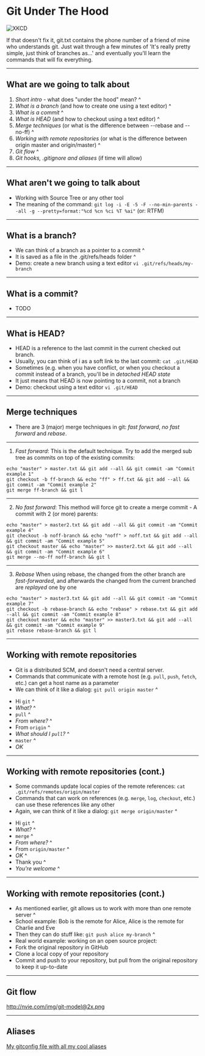 Git Under The Hood
==================

![XKCD](http://imgs.xkcd.com/comics/git.png)

If that doesn't fix it, git.txt contains the phone number of a friend of mine who understands git. Just wait through a few minutes of 'It's really pretty simple, just think of branches as...' and eventually you'll learn the commands that will fix everything.

---

What are we going to talk about
-------------------------------

1. *Short intro* - what does "under the hood" mean?
^
2. *What is a branch* (and how to create one using a text editor)
^
3. *What is a commit*
^
4. *What is HEAD* (and how to checkout using a text editor)
^
5. *Merge techniques* (or what is the difference between --rebase and --no-ff)
^
6. *Working with remote repositories* (or what is the difference between origin master and origin/master)
^
7. *Git flow*
^
8. *Git hooks, .gitignore and aliases* (if time will allow)

---

What aren't we going to talk about
----------------------------------
* Working with Source Tree or any other tool
* The meaning of the command: `git log -i -E -5 -F --no-min-parents --all -g --pretty=format:"%cd %cn %ci %T %ai"` (or: RTFM)

---

What is a branch?
-----------------

* We can think of a branch as a pointer to a commit
^
* It is saved as a file in the .git/refs/heads folder
^
* Demo: create a new branch using a text editor
`vi .git/refs/heads/my-branch`

---


What is a commit?
-----------------
* TODO

---


What is HEAD?
-------------

* HEAD is a reference to the last commit in the current checked out branch.
 * Usually, you can think of i as a soft link to the last commit:
 `cat .git/HEAD`
* Sometimes (e.g. when you have conflict, or when you checkout a commit instead of a branch, you'll be in *detached HEAD state*
 * It just means that HEAD is now pointing to a commit, not a branch
* Demo: checkout using a text editor `vi .git/HEAD`


---


Merge techniques
----------------

* There are 3 (major) merge techniques in git: *fast forward*, *no fast forward* and *rebase*.

---

1. *Fast forward*: This is the default technique. Try to add the merged sub tree as commits on top of the existing commits:
~~~
echo "master" > master.txt && git add --all && git commit -am "Commit example 1"
git checkout -b ff-branch && echo "ff" > ff.txt && git add --all && git commit -am "Commit example 2"
git merge ff-branch && git l
~~~

---

2. *No fast forward*: This method will force git to create a merge commit - A commit with 2 (or more) parents:
~~~
echo "master" > master2.txt && git add --all && git commit -am "Commit example 4"
git checkout -b noff-branch && echo "noff" > noff.txt && git add --all && git commit -am "Commit example 5"
git checkout master && echo "master" >> master2.txt && git add --all && git commit -am "Commit example 6"
git merge --no-ff noff-branch && git l
~~~

---

3. *Rebase* When using rebase, the changed from the other branch are _fast-forwarded_, and afterwards the changed from the current branched are _replayed_ one by one
~~~ {.bash}
echo "master" > master3.txt && git add --all && git commit -am "Commit example 7"
git checkout -b rebase-branch && echo "rebase" > rebase.txt && git add --all && git commit -am "Commit example 8"
git checkout master && echo "master" >> master3.txt && git add --all && git commit -am "Commit example 9"
git rebase rebase-branch && git l
~~~

---

Working with remote repositories
--------------------------------

* Git is a distributed SCM, and doesn't need a central server.
* Commands that communicate with a remote host (e.g. `pull`, `push`, `fetch`, etc.) can get a host name as a parameter
 * We can think of it like a dialog: `git pull origin master`
 ^
  - Hi `git`
  ^
  - *What?*
  ^
  - `pull`
  ^
  - *From where?*
  ^
  - From `origin`
  ^
  - *What should I `pull`?*
  ^
  - `master`
  ^
  - *OK*

---

Working with remote repositories (cont.)
----------------------------------------

* Some commands update local copies of the remote references: `cat .git/refs/remotes/origin/master`
* Commands that can work on references (e.g. `merge`, `log`, `checkout`, etc.) can use these references like any other
 * Again, we can think of it like a dialog: `git merge origin/master`
  ^
  - Hi `git`
  ^
  - *What?*
  ^
  - `merge`
  ^
  - *From where?*
  ^
  - From `origin/master`
  ^
  - *OK*
  ^
  - Thank you
  ^
  - *You're welcome*
  ^

---

Working with remote repositories (cont.)
----------------------------------------

* As mentioned earlier, git allows us to work with more than one remote server
^
* School example: Bob is the remote for Alice, Alice is the remote for Charlie and Eve
 * Then they can do stuff like: `git push alice my-branch`
 ^
* Real world example: working on an open source project:
 * Fork the original repository in GitHub
 * Clone a local copy of your repository
 * Commit and push to your repository, but pull from the original repository to keep it up-to-date

---

Git flow
--------
http://nvie.com/img/git-model@2x.png

---

Aliases
-------
[My gitconfig file with all my cool aliases](./.gitconfig)


